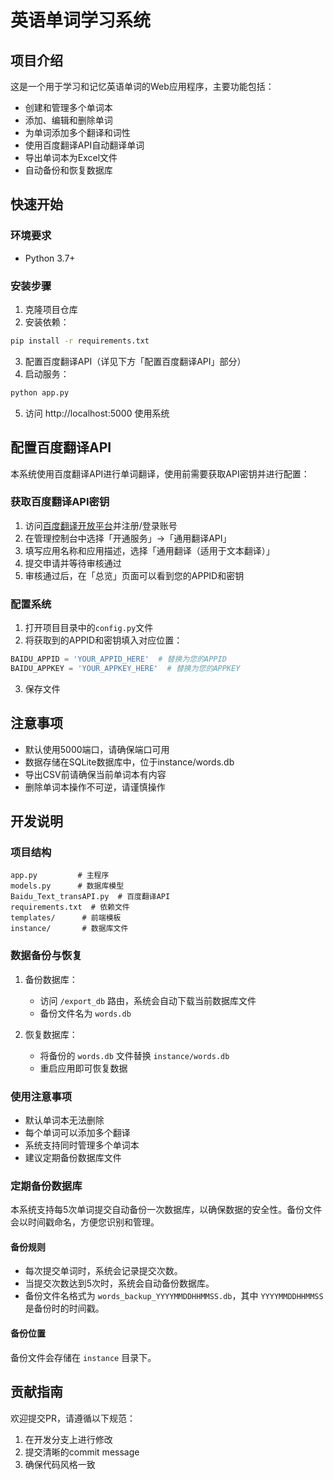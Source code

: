 # 英语单词学习系统

## 项目介绍

这是一个用于学习和记忆英语单词的Web应用程序，主要功能包括：

- 创建和管理多个单词本
- 添加、编辑和删除单词
- 为单词添加多个翻译和词性
- 使用百度翻译API自动翻译单词
- 导出单词本为Excel文件
- 自动备份和恢复数据库

## 快速开始

### 环境要求
- Python 3.7+

### 安装步骤
1. 克隆项目仓库
2. 安装依赖：
```bash
pip install -r requirements.txt
```
3. 配置百度翻译API（详见下方「配置百度翻译API」部分）
4. 启动服务：
```bash
python app.py
```
5. 访问 http://localhost:5000 使用系统

## 配置百度翻译API

本系统使用百度翻译API进行单词翻译，使用前需要获取API密钥并进行配置：

### 获取百度翻译API密钥
1. 访问[百度翻译开放平台](https://fanyi-api.baidu.com/)并注册/登录账号
2. 在管理控制台中选择「开通服务」→「通用翻译API」
3. 填写应用名称和应用描述，选择「通用翻译（适用于文本翻译）」
4. 提交申请并等待审核通过
5. 审核通过后，在「总览」页面可以看到您的APPID和密钥

### 配置系统
1. 打开项目目录中的`config.py`文件
2. 将获取到的APPID和密钥填入对应位置：
```python
BAIDU_APPID = 'YOUR_APPID_HERE'  # 替换为您的APPID
BAIDU_APPKEY = 'YOUR_APPKEY_HERE'  # 替换为您的APPKEY
```
3. 保存文件

## 注意事项

- 默认使用5000端口，请确保端口可用
- 数据存储在SQLite数据库中，位于instance/words.db
- 导出CSV前请确保当前单词本有内容
- 删除单词本操作不可逆，请谨慎操作

## 开发说明

### 项目结构
```
app.py         # 主程序
models.py      # 数据库模型
Baidu_Text_transAPI.py  # 百度翻译API
requirements.txt  # 依赖文件
templates/      # 前端模板
instance/       # 数据库文件
```

### 数据备份与恢复

1. 备份数据库：
   - 访问 `/export_db` 路由，系统会自动下载当前数据库文件
   - 备份文件名为 `words.db`

2. 恢复数据库：
   - 将备份的 `words.db` 文件替换 `instance/words.db`
   - 重启应用即可恢复数据

### 使用注意事项

- 默认单词本无法删除
- 每个单词可以添加多个翻译
- 系统支持同时管理多个单词本
- 建议定期备份数据库文件

### 定期备份数据库

本系统支持每5次单词提交自动备份一次数据库，以确保数据的安全性。备份文件会以时间戳命名，方便您识别和管理。

#### 备份规则
- 每次提交单词时，系统会记录提交次数。
- 当提交次数达到5次时，系统会自动备份数据库。
- 备份文件名格式为 `words_backup_YYYYMMDDHHMMSS.db`，其中 `YYYYMMDDHHMMSS` 是备份时的时间戳。

#### 备份位置
备份文件会存储在 `instance` 目录下。

## 贡献指南

欢迎提交PR，请遵循以下规范：
1. 在开发分支上进行修改
2. 提交清晰的commit message
3. 确保代码风格一致